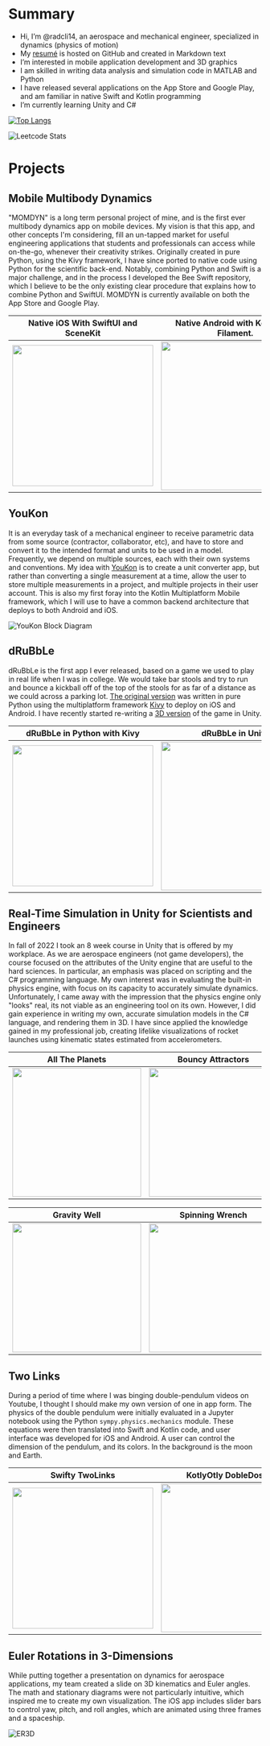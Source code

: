 # Summary

- Hi, I’m @radcli14, an aerospace and mechanical engineer, specialized in dynamics (physics of motion)  
- My [resumé](https://radcli14.github.io/resume/) is hosted on GitHub and created in Markdown text
- I’m interested in mobile application development and 3D graphics
- I am skilled in writing data analysis and simulation code in MATLAB and Python
- I have released several applications on the App Store and Google Play, and am familiar in native Swift and Kotlin programming
- I’m currently learning Unity and C#

[![Top Langs](https://github-readme-stats.vercel.app/api/top-langs/?username=radcli14&layout=compact)](https://github.com/anuraghazra/github-readme-stats)

![Leetcode Stats](https://leetcard.jacoblin.cool/radcli14)

# Projects 

## Mobile Multibody Dynamics
"MOMDYN" is a long term personal project of mine, and is the first ever multibody dynamics app on mobile devices.
My vision is that this app, and other concepts I'm considering, fill an un-tapped market for useful engineering applications that students and professionals can access while on-the-go, whenever their creativity strikes.
Originally created in pure Python, using the Kivy framework, I have since ported to native code using Python for the scientific back-end.
Notably, combining Python and Swift is a major challenge, and in the process I developed the Bee Swift repository, which I believe to be the only existing clear procedure that explains how to combine Python and SwiftUI.
MOMDYN is currently available on both the App Store and Google Play.

| Native iOS With SwiftUI and SceneKit  | Native Android with Kotlin and Filament.  |
|---------------------------------------|-------------------------------------------|
| <img src="iosMomdyn.png" width="280"> | <img src="androidMomdyn.png" width="295"> |

## YouKon
It is an everyday task of a mechanical engineer to receive parametric data from some source (contractor, collaborator, etc), and have to store and convert it to the intended format and units to be used in a model.
Frequently, we depend on multiple sources, each with their own systems and conventions.
My idea with [YouKon](https://github.com/radcli14/youkon) is to create a unit converter app, but rather than converting a single measurement at a time, allow the user to store multiple measurements in a project, and multiple projects in their user account.
This is also my first foray into the Kotlin Multiplatform Mobile framework, which I will use to have a common backend architecture that deploys to both Android and iOS.

![YouKon Block Diagram](youkonFullAppWithBlockDiagram.png)

## dRuBbLe
dRuBbLe is the first app I ever released, based on a game we used to play in real life when I was in college.
We would take bar stools and try to run and bounce a kickball off of the top of the stools for as far of a distance as we could across a parking lot.
[The original version](https://github.com/radcli14/drubble) was written in pure Python using the multiplatform framework [Kivy](https://kivy.org/) to deploy on iOS and Android.
I have recently started re-writing a [3D version](https://github.com/radcli14/D3) of the game in Unity.

| dRuBbLe in Python with Kivy                 | dRuBbLe in Unity                      |
|---------------------------------------------|---------------------------------------|
| <img src="drubbleOriginal.png" width="280"> | <img src="drubble3d.jpg" width="295"> |


## Real-Time Simulation in Unity for Scientists and Engineers
In fall of 2022 I took an 8 week course in Unity that is offered by my workplace.
As we are aerospace engineers (not game developers), the course focused on the attributes of the Unity engine that are useful to the hard sciences.
In particular, an emphasis was placed on scripting and the C# programming language.
My own interest was in evaluating the built-in physics engine, with focus on its capacity to accurately simulate dynamics.
Unfortunately, I came away with the impression that the physics engine only "looks" real, its not viable as an engineering tool on its own.
However, I did gain experience in writing my own, accurate simulation models in the C# language, and rendering them in 3D.
I have since applied the knowledge gained in my professional job, creating lifelike visualizations of rocket launches using kinematic states estimated from accelerometers.

| All The Planets                           | Bouncy Attractors                            |
|-------------------------------------------|----------------------------------------------|
| <img src="AllThePlanets.png" width="256"> | <img src="BouncyAttractors.png" width="256"> |

| Gravity Well                            | Spinning Wrench                            |
|-----------------------------------------|--------------------------------------------|
| <img src="GravityWell.png" width="256"> | <img src="spinningWrench.png" width="256"> |


## Two Links
During a period of time where I was binging double-pendulum videos on Youtube, I thought I should make my own version of one in app form.
The physics of the double pendulum were initially evaluated in a Jupyter notebook using the Python `sympy.physics.mechanics` module.
These equations were then translated into Swift and Kotlin code, and user interface was developed for iOS and Android.
A user can control the dimension of the pendulum, and its colors.
In the background is the moon and Earth.

| Swifty TwoLinks                         | KotlyOtly DobleDosLinks                     |
|-----------------------------------------|---------------------------------------------|
| <img src="iosTwoLinks.png" width="280"> | <img src="androidTwoLinks.png" width="295"> |


## Euler Rotations in 3-Dimensions
While putting together a presentation on dynamics for aerospace applications, my team created a slide on 3D kinematics and Euler angles.
The math and stationary diagrams were not particularly intuitive, which inspired me to create my own visualization.
The iOS app includes slider bars to control yaw, pitch, and roll angles, which are animated using three frames and a spaceship.

![ER3D](er3d.gif)
